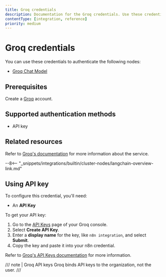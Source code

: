 ```yaml
---
title: Groq credentials
description: Documentation for the Groq credentials. Use these credentials to authenticate Groq in n8n, a workflow automation platform.
contentType: [integration, reference]
priority: medium
---
```


# Groq credentials

You can use these credentials to authenticate the following nodes:

* [Groq Chat Model](/integrations/builtin/cluster-nodes/sub-nodes/n8n-nodes-langchain.lmchatgroq.md)

## Prerequisites

Create a [Groq](https://groq.com/) account.

## Supported authentication methods

- API key

## Related resources

Refer to [Groq's documentation](https://console.groq.com/docs/quickstart) for more information about the service.

--8<-- "_snippets/integrations/builtin/cluster-nodes/langchain-overview-link.md"

## Using API key

To configure this credential, you'll need:

- An **API Key**

To get your API key:

1. Go to the [API Keys](https://console.groq.com/keys) page of your Groq console.
2. Select **Create API Key**.
3. Enter a **display name** for the key, like `n8n integration`, and select **Submit**.
4. Copy the key and paste it into your n8n credential.

Refer to [Groq's API Keys documentation](https://console.groq.com/docs/quickstart) for more information.

/// note | Groq API keys
Groq binds API keys to the organization, not the user.
///
